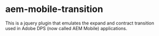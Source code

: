 # aem-mobile-transition

This is a jquery plugin that emulates the expand and contract transition used in Adobe DPS (now called AEM Mobile) applications.

